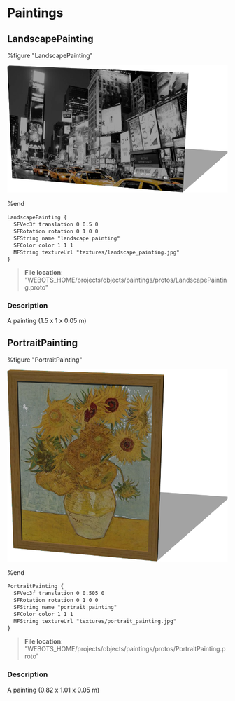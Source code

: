 # Paintings

## LandscapePainting

%figure "LandscapePainting"

![LandscapePainting-image](images/objects/paintings/LandscapePainting/model.png)

%end

```
LandscapePainting {
  SFVec3f translation 0 0.5 0
  SFRotation rotation 0 1 0 0
  SFString name "landscape painting"
  SFColor color 1 1 1
  MFString textureUrl "textures/landscape_painting.jpg"
}
```

> **File location**: "WEBOTS\_HOME/projects/objects/paintings/protos/LandscapePainting.proto"

### Description

A painting (1.5 x 1 x 0.05 m)

## PortraitPainting

%figure "PortraitPainting"

![PortraitPainting-image](images/objects/paintings/PortraitPainting/model.png)

%end

```
PortraitPainting {
  SFVec3f translation 0 0.505 0
  SFRotation rotation 0 1 0 0
  SFString name "portrait painting"
  SFColor color 1 1 1
  MFString textureUrl "textures/portrait_painting.jpg"
}
```

> **File location**: "WEBOTS\_HOME/projects/objects/paintings/protos/PortraitPainting.proto"

### Description

A painting (0.82 x 1.01 x 0.05 m)

